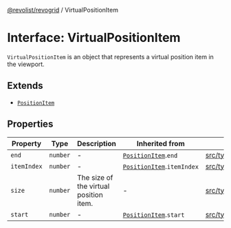 [@revolist/revogrid](README.md) / VirtualPositionItem

# Interface: VirtualPositionItem

`VirtualPositionItem` is an object that represents a virtual position item
in the viewport.

## Extends

- [`PositionItem`](Interface.PositionItem.md)

## Properties

| Property | Type | Description | Inherited from | Defined in |
| ------ | ------ | ------ | ------ | ------ |
| `end` | `number` | - | [`PositionItem`](Interface.PositionItem.md).`end` | [src/types/interfaces.ts:566](https://github.com/revolist/revogrid/blob/08de4537b2052abd86ff4eb5461780401e3c4fcb/src/types/interfaces.ts#L566) |
| `itemIndex` | `number` | - | [`PositionItem`](Interface.PositionItem.md).`itemIndex` | [src/types/interfaces.ts:564](https://github.com/revolist/revogrid/blob/08de4537b2052abd86ff4eb5461780401e3c4fcb/src/types/interfaces.ts#L564) |
| `size` | `number` | The size of the virtual position item. | - | [src/types/interfaces.ts:543](https://github.com/revolist/revogrid/blob/08de4537b2052abd86ff4eb5461780401e3c4fcb/src/types/interfaces.ts#L543) |
| `start` | `number` | - | [`PositionItem`](Interface.PositionItem.md).`start` | [src/types/interfaces.ts:565](https://github.com/revolist/revogrid/blob/08de4537b2052abd86ff4eb5461780401e3c4fcb/src/types/interfaces.ts#L565) |
